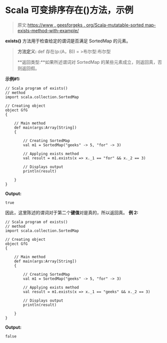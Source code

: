 # Scala 可变排序存在()方法，示例

> 原文:[https://www . geesforgeks . org/Scala-mutatable-sorted map-exists-method-with-example/](https://www.geeksforgeeks.org/scala-mutable-sortedmap-exists-method-with-example/)

**exists()** 方法用于检查给定的谓词是否满足 SortedMap 的元素。

> **方法定义:** def 存在(p:(A，B)) = >布尔型:布尔型
> 
> **返回类型:**如果所述谓词对 SortedMap 的某些元素成立，则返回真，否则返回假。

**示例#1:**

```
// Scala program of exists()
// method
import scala.collection.SortedMap

// Creating object
object GfG
{ 

    // Main method
    def main(args:Array[String])
    {

        // Creating SortedMap
        val m1 = SortedMap("geeks" -> 5, "for" -> 3)

        // Applying exists method
        val result = m1.exists(x => x._1 == "for" && x._2 == 3)

        // Displays output
        println(result)

    }
}
```

**Output:**

```
true

```

因此，这里陈述的谓词对于第二个**键值**对是真的，所以返回真。
**例 2:**

```
// Scala program of exists()
// method
import scala.collection.SortedMap

// Creating object
object GfG
{ 

    // Main method
    def main(args:Array[String])
    {

        // Creating SortedMap
        val m1 = SortedMap("geeks" -> 5, "for" -> 3)

        // Applying exists method
        val result = m1.exists(x => x._1 == "geeks" && x._2 == 3)

        // Displays output
        println(result)

    }
}
```

**Output:**

```
false

```